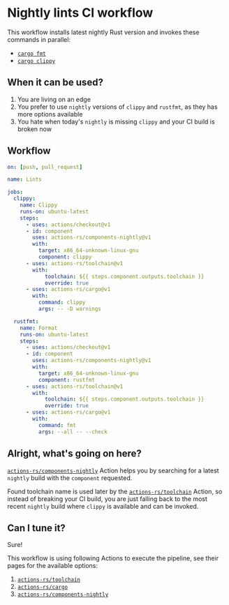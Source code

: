 # Nightly lints CI workflow

This workflow installs latest nightly Rust version
and invokes these commands in parallel:

 * [`cargo fmt`](https://github.com/rust-lang/rustfmt)
 * [`cargo clippy`](https://github.com/rust-lang/rust-clippy)

## When it can be used?

1. You are living on an edge
2. You prefer to use `nightly` versions of `clippy` and `rustfmt`,
as they has more options available
3. You hate when today's `nightly` is missing `clippy` and your CI build is broken now

## Workflow

```yaml
on: [push, pull_request]

name: Lints

jobs:
  clippy:
    name: Clippy
    runs-on: ubuntu-latest
    steps:
      - uses: actions/checkout@v1
      - id: component
        uses: actions-rs/components-nightly@v1
        with:
          target: x86_64-unknown-linux-gnu
          component: clippy
      - uses: actions-rs/toolchain@v1
        with:
            toolchain: ${{ steps.component.outputs.toolchain }}
            override: true
      - uses: actions-rs/cargo@v1
        with:
          command: clippy
          args: -- -D warnings

  rustfmt:
    name: Format
    runs-on: ubuntu-latest
    steps:
      - uses: actions/checkout@v1
      - id: component
        uses: actions-rs/components-nightly@v1
        with:
          target: x86_64-unknown-linux-gnu
          component: rustfmt
      - uses: actions-rs/toolchain@v1
        with:
            toolchain: ${{ steps.component.outputs.toolchain }}
            override: true
      - uses: actions-rs/cargo@v1
        with:
          command: fmt
          args: --all -- --check
```

## Alright, what's going on here?

[`actions-rs/components-nightly`](https://github.com/actions-rs/components-nightly) Action
helps you by searching for a latest `nightly` build with the `component` requested.

Found toolchain name is used later by the [`actions-rs/toolchain`](https://github.com/actions-rs/toolchain) Action,
so instead of breaking your CI build, you are just falling back to the most recent `nightly` build
where `clippy` is available and can be invoked.

## Can I tune it?

Sure!

This workflow is using following Actions to execute the pipeline,
see their pages for the available options:

1. [`actions-rs/toolchain`](https://github.com/actions-rs/toolchain)
2. [`actions-rs/cargo`](https://github.com/actions-rs/cargo)
3. [`actions-rs/components-nightly`](https://github.com/actions-rs/components-nightly)

